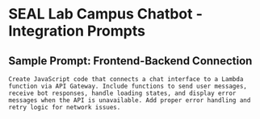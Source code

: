 # SEAL Lab Campus Chatbot - Integration Prompts

## Sample Prompt: Frontend-Backend Connection
```
Create JavaScript code that connects a chat interface to a Lambda function via API Gateway. Include functions to send user messages, receive bot responses, handle loading states, and display error messages when the API is unavailable. Add proper error handling and retry logic for network issues.
```

